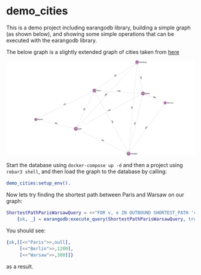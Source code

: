 demo_cities
=====

This is a demo project including earangodb library, building a simple graph (as shown below), and showing some simple operations that can be executed with the earangodb library.

The below graph is a slightly extended graph of cities taken from [here](https://www.arangodb.com/docs/3.8/graphs.html#the-city-graph)

![Cities graph](demo_graph.png?raw=true "Cities graph")

Start the database using `docker-compose up -d` and then a project using `rebar3 shell`, and then load the graph to the database by calling:

```erlang
demo_cities:setup_env().
```

Now lets try finding the shortest path between Paris and Warsaw on our graph:

```erlang
ShortestPathParisWarsawQuery = <<"FOR v, e IN OUTBOUND SHORTEST_PATH 'cities/Paris' TO 'cities/Warsaw' GRAPH 'cities_graph' RETURN [v.name, e.distance]">>,
    {ok, _} = earangodb:execute_query(ShortestPathParisWarsawQuery, true, 100).
```

You should see:

```erlang
{ok,[[<<"Paris">>,null],
     [<<"Berlin">>,1200],
     [<<"Warsaw">>,380]]}
```

as a result.

